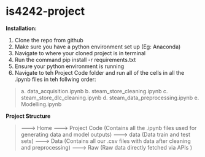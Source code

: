 # is4242-project
 **Installation:**
 
 1. Clone the repo from github
 2. Make sure you have a python environment set up (Eg: Anaconda)
 3. Navigate to where your cloned project is in terminal
 4. Run the command pip install -r requirements.txt
 5. Ensure your python environment is running
 6. Navigate to teh Project Code folder and run all of the cells in all the .ipynb files in teh follwing order:
   > a. data_acquisition.ipynb
   > b. steam_store_cleaning.ipynb
   > c. steam_store_dlc_cleaning.ipynb
   > d. steam_data_preprocessing.ipynb
   > e. Modelling.ipynb
    
 **Project Structure** 
 
  > ---> Home
  >  ---> Project Code (Contains all the .ipynb files used for generating data and model outputs)
  >    ---> data (Data train and test sets)
  >  ---> Data (Contains all our .csv files with data after cleaning and preprocessing)
  >    ---> Raw (Raw data directly fetched via APIs )
 
 
